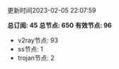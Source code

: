 更新时间2023-02-05 22:07:59

**总订阅: 45**
**总节点: 650**
**有效节点: 96**
- v2ray节点: 93
- ss节点: 1
- trojan节点: 2

